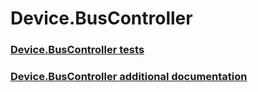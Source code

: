 # Device.BusController
### [Device.BusController tests](device-buscontroller-tests.md)
### [Device.BusController additional documentation](device-buscontroller-additional-documentation.md)
